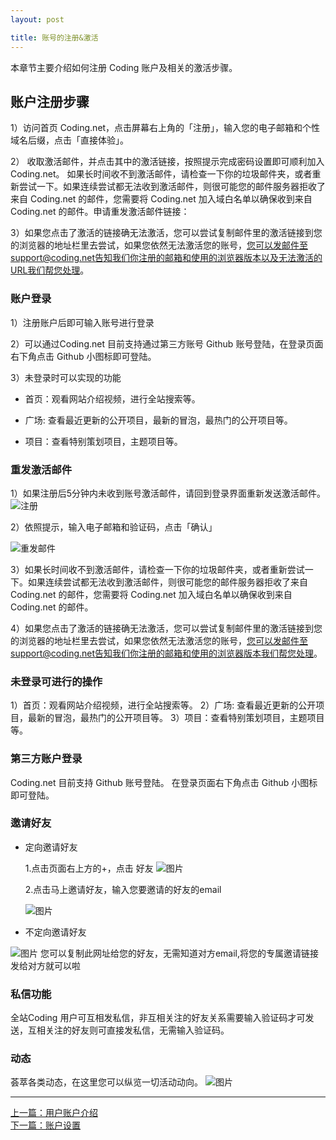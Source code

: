 ```yaml
---
layout: post

title: 账号的注册&激活
---
```


本章节主要介绍如何注册 Coding 账户及相关的激活步骤。

## 账户注册步骤

1）访问首页 Coding.net，点击屏幕右上角的「注册」，输入您的电子邮箱和个性域名后缀，点击「直接体验」。

2） 收取激活邮件，并点击其中的激活链接，按照提示完成密码设置即可顺利加入 Coding.net。
如果长时间收不到激活邮件，请检查一下你的垃圾邮件夹，或者重新尝试一下。如果连续尝试都无法收到激活邮件，则很可能您的邮件服务器拒收了来自 Coding.net 的邮件，您需要将 Coding.net 加入域白名单以确保收到来自 Coding.net 的邮件。申请重发激活邮件链接：

3）如果您点击了激活的链接确无法激活，您可以尝试复制邮件里的激活链接到您的浏览器的地址栏里去尝试，如果您依然无法激活您的账号，您可以发邮件至support@coding.net告知我们你注册的邮箱和使用的浏览器版本以及无法激活的URL我们帮您处理。

### 账户登录

1）注册账户后即可输入账号进行登录

2）可以通过Coding.net 目前支持通过第三方账号 Github 账号登陆，在登录页面右下角点击 Github 小图标即可登陆。

3）未登录时可以实现的功能

 - 首页：观看网站介绍视频，进行全站搜索等。

 - 广场: 查看最近更新的公开项目，最新的冒泡，最热门的公开项目等。

 - 项目：查看特别策划项目，主题项目等。

### 重发激活邮件

1）如果注册后5分钟内未收到账号激活邮件，请回到登录界面重新发送激活邮件。
![注册](https://dn-coding-net-production-pp.qbox.me/03301a82-c400-4cf4-88d2-44eae1c443da.png) 

2）依照提示，输入电子邮箱和验证码，点击「确认」

![重发邮件](https://dn-coding-net-production-pp.qbox.me/dac16820-fef2-46ff-aa68-bfaebc1bd6d7.png) 

3）如果长时间收不到激活邮件，请检查一下你的垃圾邮件夹，或者重新尝试一下。如果连续尝试都无法收到激活邮件，则很可能您的邮件服务器拒收了来自 Coding.net 的邮件，您需要将 Coding.net 加入域白名单以确保收到来自 Coding.net 的邮件。

4）如果您点击了激活的链接确无法激活，您可以尝试复制邮件里的激活链接到您的浏览器的地址栏里去尝试，如果您依然无法激活您的账号，您可以发邮件至support@coding.net告知我们你注册的邮箱和使用的浏览器版本我们帮您处理。

### 未登录可进行的操作

1）首页：观看网站介绍视频，进行全站搜索等。
2）广场: 查看最近更新的公开项目，最新的冒泡，最热门的公开项目等。
3）项目：查看特别策划项目，主题项目等。

### 第三方账户登录

Coding.net 目前支持 Github 账号登陆。
在登录页面右下角点击 Github 小图标即可登陆。


### 邀请好友

- 定向邀请好友

   1.点击页面右上方的+，点击 好友
   ![图片](https://dn-coding-net-production-pp.qbox.me/ec4aa210-13fd-4e87-bbd0-3ffcd65070f6.png) 

   2.点击马上邀请好友，输入您要邀请的好友的email

   ![图片](https://dn-coding-net-production-pp.qbox.me/2de72cd6-0465-43cc-9a08-738be3dab40a.png) 

- 不定向邀请好友
 
 ![图片](https://dn-coding-net-production-pp.qbox.me/a9cc3f10-e8bf-49ff-ad20-23e570ed7f15.png) 
您可以复制此网址给您的好友，无需知道对方email,将您的专属邀请链接发给对方就可以啦

### 私信功能

全站Coding 用户可互相发私信，非互相关注的好友关系需要输入验证码才可发送，互相关注的好友则可直接发私信，无需输入验证码。

### 动态

荟萃各类动态，在这里您可以纵览一切活动动向。
 ![图片](https://dn-coding-net-production-pp.qbox.me/97ad25b6-8a39-4172-9d57-b236ef568a54.png) 


---
  
  
  <div class="footer-nav">
  <div class="left-nav"><i class="fa fa-angle-left"></i><a href="/help/doc/account/index.html">上一篇：用户账户介绍</a></div>
  <div class="right-nav"><a href="/help/doc/account/setting.html">下一篇：账户设置</a><i class="fa fa-angle-right"></i></div>
  </div>

